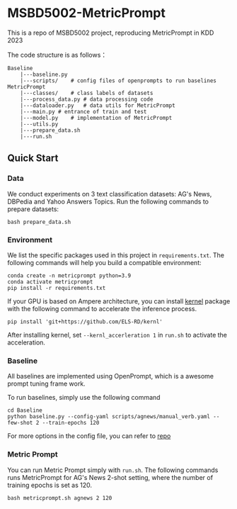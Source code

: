 # MSBD5002-MetricPrompt

This is a repo of MSBD5002 project, reproducing MetricPrompt in KDD 2023

The code structure is as follows：

```
Baseline
	|---baseline.py
	|---scripts/	# config files of openprompts to run baselines
MetricPrompt
	|---classes/	# class labels of datasets
	|---process_data.py	# data processing code
	|---dataloader.py	# data utils for MetricPrompt
	|---main.py	# entrance of train and test
	|---model.py	# implementation of MetricPrompt
	|---utils.py
	|---prepare_data.sh
	|---run.sh
```

## Quick Start

### Data

We conduct experiments on 3 text classification datasets: AG's News, DBPedia and Yahoo Answers Topics. 
Run the following commands to prepare datasets: 

```shell
bash prepare_data.sh
```

### Environment

We list the specific packages used in this project in `requirements.txt`. 
The following commands will help you build a compatible environment: 
```shell
conda create -n metricprompt python=3.9
conda activate metricprompt
pip install -r requirements.txt
```
If your GPU is based on Ampere architecture, you can install [kernel](https://github.com/ELS-RD/kernl/) package with the following command to accelerate the inference process.
```shell
pip install 'git+https://github.com/ELS-RD/kernl'
```
After installing kernel, set `--kernl_accerleration 1` in `run.sh` to activate the acceleration.

### Baseline

All baselines are implemented using OpenPrompt, which is a awesome prompt tuning frame work.

To run baselines, simply use the following command

```shell
cd Baseline
python baseline.py --config-yaml scripts/agnews/manual_verb.yaml --few-shot 2 --train-epochs 120
```

 For more options in the config file, you can refer to [repo](https://github.com/thunlp/OpenPrompt)

### Metric Prompt

You can run Metric Prompt simply with `run.sh`.
The following commands runs MetricPrompt for AG's News 2-shot setting, where the number of training epochs is set as 120.

```shell
bash metricprompt.sh agnews 2 120
```
